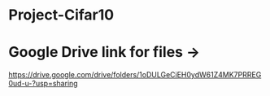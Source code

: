 # Project-Cifar10
# Google Drive link for files -> 
https://drive.google.com/drive/folders/1oDULGeCiEH0ydW61Z4MK7PRREG0ud-u-?usp=sharing
